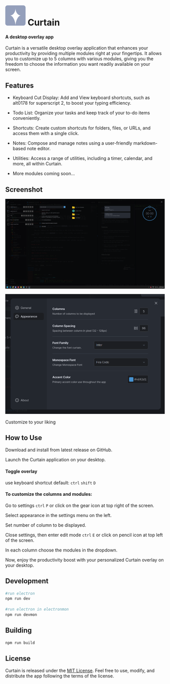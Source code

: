 # ![Logo](./.github/images/icon-32.svg) Curtain

#### A desktop overlay app

Curtain is a versatile desktop overlay application that enhances your productivity by providing multiple modules right at your fingertips. It allows you to customize up to 5 columns with various modules, giving you the freedom to choose the information you want readily available on your screen.

## Features

-   Keyboard Cut Display: Add and View keyboard shortcuts, such as alt0178 for superscript 2, to boost your typing efficiency.

-   Todo List: Organize your tasks and keep track of your to-do items conveniently.

-   Shortcuts: Create custom shortcuts for folders, files, or URLs, and access them with a single click.

-   Notes: Compose and manage notes using a user-friendly markdown-based note editor.

-   Utilities: Access a range of utilities, including a timer, calendar, and more, all within Curtain.

-   More modules coming soon...

## Screenshot

![screenshot](./.github/images/Screenshot_01.png)

<img src="./.github/images/settings.png">

Customize to your liking

## How to Use

Download and install from latest release on GitHub.

Launch the Curtain application on your desktop.

#### Toggle overlay

use keyboard shortcut default: `ctrl` `shift` `D`

#### To customize the columns and modules:

Go to settings `ctrl` `P` or click on the gear icon at top right of the screen.

Select appearance in the settings menu on the left.

Set number of column to be displayed.

Close settings, then enter edit mode `ctrl` `E` or click on pencil icon at top left of the screen.

In each column choose the modules in the dropdown.

Now, enjoy the productivity boost with your personalized Curtain overlay on your desktop.

## Development

```bash
#run electron
npm run dev

#run electron in electronmon
npm run devmon
```

## Building

```bash
npm run build
```

## License

Curtain is released under the [MIT License](https://github.com/merhmerh/curtain/blob/main/LICENSE). Feel free to use, modify, and distribute the app following the terms of the license.
